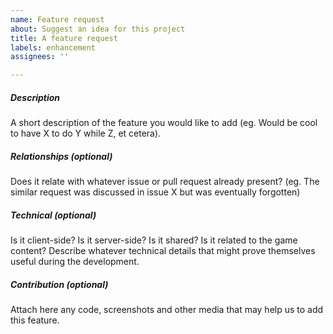 ```yaml
---
name: Feature request
about: Suggest an idea for this project
title: A feature request
labels: enhancement
assignees: ''

---
```


##### Description
A short description of the feature you would like to add (eg. Would be cool to have X to do Y while Z, et cetera).  

##### Relationships (optional)
Does it relate with whatever issue or pull request already present? (eg. The similar request was discussed in issue X but was eventually forgotten)

##### Technical (optional)
Is it client-side? Is it server-side? Is it shared? Is it related to the game content? Describe whatever technical details that might prove themselves useful during the development.  

##### Contribution (optional)
Attach here any code, screenshots and other media that may help us to add this feature.
